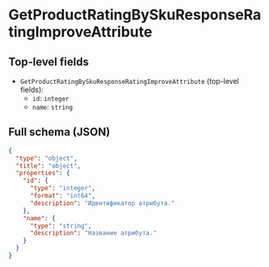 # GetProductRatingBySkuResponseRatingImproveAttribute

## Top-level fields
- `GetProductRatingBySkuResponseRatingImproveAttribute` (top-level fields):
  - `id`: `integer`
  - `name`: `string`

## Full schema (JSON)
```json
{
  "type": "object",
  "title": "object",
  "properties": {
    "id": {
      "type": "integer",
      "format": "int64",
      "description": "Идентификатор атрибута."
    },
    "name": {
      "type": "string",
      "description": "Название атрибута."
    }
  }
}
```
